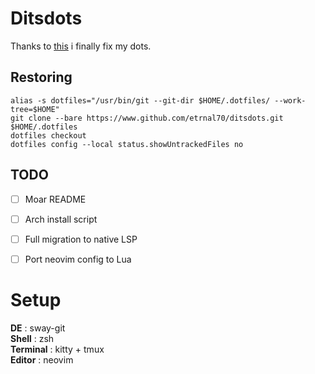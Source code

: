 # Ditsdots
Thanks to [this](https://harfangk.github.io/2016/09/18/manage-dotfiles-with-a-git-bare-repository.html) i finally fix my dots.

## Restoring
```  
alias -s dotfiles="/usr/bin/git --git-dir $HOME/.dotfiles/ --work-tree=$HOME"  
git clone --bare https://www.github.com/etrnal70/ditsdots.git $HOME/.dotfiles  
dotfiles checkout  
dotfiles config --local status.showUntrackedFiles no  
```

## TODO
- [ ] Moar README
- [ ] Arch install script
- [ ] Full migration to native LSP
- [ ] Port neovim config to Lua


# Setup
**DE** : sway-git  
**Shell** : zsh  
**Terminal** : kitty + tmux  
**Editor** : neovim  

